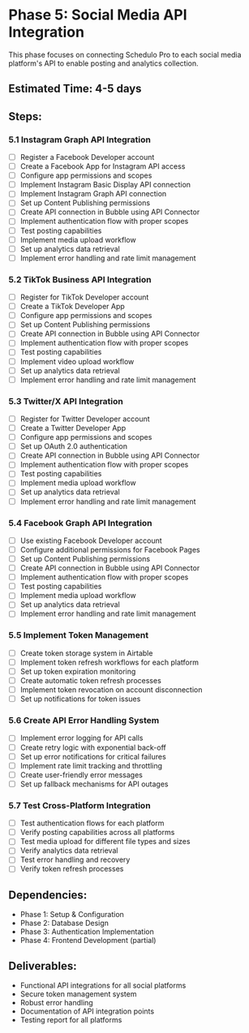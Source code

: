 # Phase 5: Social Media API Integration

This phase focuses on connecting Schedulo Pro to each social media platform's API to enable posting and analytics collection.

## Estimated Time: 4-5 days

## Steps:

### 5.1 Instagram Graph API Integration

- [ ] Register a Facebook Developer account
- [ ] Create a Facebook App for Instagram API access
- [ ] Configure app permissions and scopes
- [ ] Implement Instagram Basic Display API connection
- [ ] Implement Instagram Graph API connection
- [ ] Set up Content Publishing permissions
- [ ] Create API connection in Bubble using API Connector
- [ ] Implement authentication flow with proper scopes
- [ ] Test posting capabilities
- [ ] Implement media upload workflow
- [ ] Set up analytics data retrieval
- [ ] Implement error handling and rate limit management

### 5.2 TikTok Business API Integration

- [ ] Register for TikTok Developer account
- [ ] Create a TikTok Developer App
- [ ] Configure app permissions and scopes
- [ ] Set up Content Publishing permissions
- [ ] Create API connection in Bubble using API Connector
- [ ] Implement authentication flow with proper scopes
- [ ] Test posting capabilities
- [ ] Implement video upload workflow
- [ ] Set up analytics data retrieval
- [ ] Implement error handling and rate limit management

### 5.3 Twitter/X API Integration

- [ ] Register for Twitter Developer account
- [ ] Create a Twitter Developer App
- [ ] Configure app permissions and scopes
- [ ] Set up OAuth 2.0 authentication
- [ ] Create API connection in Bubble using API Connector
- [ ] Implement authentication flow with proper scopes
- [ ] Test posting capabilities
- [ ] Implement media upload workflow
- [ ] Set up analytics data retrieval
- [ ] Implement error handling and rate limit management

### 5.4 Facebook Graph API Integration

- [ ] Use existing Facebook Developer account
- [ ] Configure additional permissions for Facebook Pages
- [ ] Set up Content Publishing permissions
- [ ] Create API connection in Bubble using API Connector
- [ ] Implement authentication flow with proper scopes
- [ ] Test posting capabilities
- [ ] Implement media upload workflow
- [ ] Set up analytics data retrieval
- [ ] Implement error handling and rate limit management

### 5.5 Implement Token Management

- [ ] Create token storage system in Airtable
- [ ] Implement token refresh workflows for each platform
- [ ] Set up token expiration monitoring
- [ ] Create automatic token refresh processes
- [ ] Implement token revocation on account disconnection
- [ ] Set up notifications for token issues

### 5.6 Create API Error Handling System

- [ ] Implement error logging for API calls
- [ ] Create retry logic with exponential back-off
- [ ] Set up error notifications for critical failures
- [ ] Implement rate limit tracking and throttling
- [ ] Create user-friendly error messages
- [ ] Set up fallback mechanisms for API outages

### 5.7 Test Cross-Platform Integration

- [ ] Test authentication flows for each platform
- [ ] Verify posting capabilities across all platforms
- [ ] Test media upload for different file types and sizes
- [ ] Verify analytics data retrieval
- [ ] Test error handling and recovery
- [ ] Verify token refresh processes

## Dependencies:
- Phase 1: Setup & Configuration
- Phase 2: Database Design
- Phase 3: Authentication Implementation
- Phase 4: Frontend Development (partial)

## Deliverables:
- Functional API integrations for all social platforms
- Secure token management system
- Robust error handling
- Documentation of API integration points
- Testing report for all platforms
